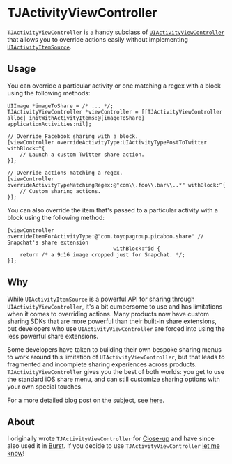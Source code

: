# TJActivityViewController

`TJActivityViewController` is a handy subclass of [`UIActivityViewController`](https://developer.apple.com/documentation/uikit/uiactivityviewcontroller?language=objc) that allows you to override actions easily without implementing [`UIActivityItemSource`](https://developer.apple.com/documentation/uikit/uiactivityitemsource?language=objc).

## Usage

You can override a particular activity or one matching a regex with a block using the following methods:

```objc
UIImage *imageToShare = /* ... */;
TJActivityViewController *viewController = [[TJActivityViewController alloc] initWithActivityItems:@[imageToShare] applicationActivities:nil];

// Override Facebook sharing with a block.
[viewController overrideActivityType:UIActivityTypePostToTwitter withBlock:^{
    // Launch a custom Twitter share action.
}];

// Override actions matching a regex.
[viewController overrideActivityTypeMatchingRegex:@"com\\.foo\\.bar\\..*" withBlock:^{
    // Custom sharing actions.
}];
```

You can also override the item that's passed to a particular activity with a block using the following method:

```objc
[viewController overrideItemForActivityType:@"com.toyopagroup.picaboo.share" // Snapchat's share extension	
                                  withBlock:^id {
	return /* a 9:16 image cropped just for Snapchat. */;
}];
```

## Why

While `UIActivityItemSource` is a powerful API for sharing through `UIActivityViewController`, it's a bit cumbersome to use and has limitations when it comes to overriding actions. Many products now have custom sharing SDKs that are more powerful than their built-in share extensions, but developers who use `UIActivityViewController` are forced into using the less powerful share extensions.

Some developers have taken to building their own bespoke sharing menus to work around this limitation of `UIActivityViewController`, but that leads to fragmented and incomplete sharing experiences across products. `TJActivityViewController` gives you the best of both worlds: you get to use the standard iOS share menu, and can still customize sharing options with your own special touches.

For a more detailed blog post on the subject, see [here](https://medium.com/p/f24410308699).

## About

I originally wrote `TJActivityViewController` for [Close-up](https://closeup.wtf) and have since also used it in [Burst](http://theburstapp.com). If you decide to use `TJActivityViewController` [let me know](https://twitter.com/timonus)!
